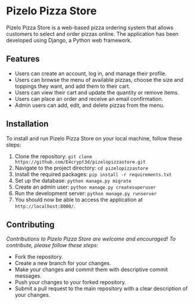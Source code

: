 # Pizelo Pizza Store
Pizelo Pizza Store is a web-based pizza ordering system that allows customers to select and order pizzas online. The application has been developed using Django, a Python web framework.

## Features
- Users can create an account, log in, and manage their profile.
- Users can browse the menu of available pizzas, choose the size and toppings they want, and add them to their cart.
- Users can view their cart and update the quantity or remove items.
- Users can place an order and receive an email confirmation.
- Admin users can add, edit, and delete pizzas from the menu.

## Installation
To install and run Pizelo Pizza Store on your local machine, follow these steps:

1. Clone the repository: `git clone https://github.com/E4crypt3d/pizelopizzastore.git`
2. Navigate to the project directory: `cd pizelopizzastore`
3. Install the required packages: `pip install -r requirements.txt`
4. Set up the database: `python manage.py migrate`
5. Create an admin user: `python manage.py createsuperuser`
6. Run the development server: `python manage.py runserver`
7. You should now be able to access the application at `http://localhost:8000/`.

## Contributing
*Contributions to Pizelo Pizza Store are welcome and encouraged! To contribute, please follow these steps:*

- Fork the repository.
- Create a new branch for your changes.
- Make your changes and commit them with descriptive commit messages.
- Push your changes to your forked repository.
- Submit a pull request to the main repository with a clear description of your changes.
